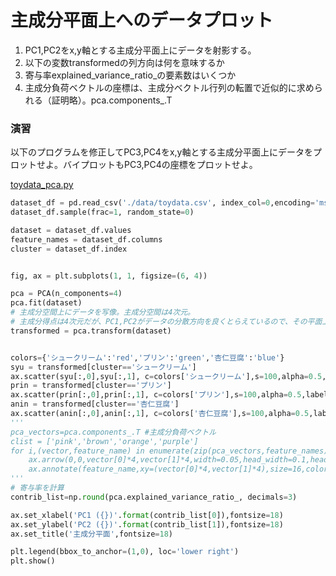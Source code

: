 # 主成分平面上へのデータプロット
1. PC1,PC2をx,y軸とする主成分平面上にデータを射影する。  
2. 以下の変数transformedの列方向は何を意味するか
3. 寄与率explained_variance_ratio_の要素数はいくつか
4. 主成分負荷ベクトルの座標は、主成分ベクトル行列の転置で近似的に求められる（証明略）。pca.components_.T
### 演習
以下のプログラムを修正してPC3,PC4をx,y軸とする主成分平面上にデータをプロットせよ。バイプロットもPC3,PC4の座標をプロットせよ。

[toydata_pca.py](toydata_pca.py)


``` python
dataset_df = pd.read_csv('./data/toydata.csv', index_col=0,encoding='ms932', sep=',',skiprows=0)
dataset_df.sample(frac=1, random_state=0)

dataset = dataset_df.values
feature_names = dataset_df.columns 
cluster = dataset_df.index


fig, ax = plt.subplots(1, 1, figsize=(6, 4))

pca = PCA(n_components=4)	
pca.fit(dataset)
# 主成分空間上にデータを写像。主成分空間は4次元。
# 主成分得点は4次元だが、PC1,PC2がデータの分散方向を良くとらえているので、その平面上にプロットする、
transformed = pca.transform(dataset)


colors={'シュークリーム':'red','プリン':'green','杏仁豆腐':'blue'}
syu = transformed[cluster=='シュークリーム']
ax.scatter(syu[:,0],syu[:,1], c=colors['シュークリーム'],s=100,alpha=0.5,label='シュークリーム')
prin = transformed[cluster=='プリン']
ax.scatter(prin[:,0],prin[:,1], c=colors['プリン'],s=100,alpha=0.5,label='プリン')
anin = transformed[cluster=='杏仁豆腐']
ax.scatter(anin[:,0],anin[:,1], c=colors['杏仁豆腐'],s=100,alpha=0.5,label='杏仁豆腐')
'''
pca_vectors=pca.components_.T #主成分負荷ベクトル
clist = ['pink','brown','orange','purple']
for i,(vector,feature_name) in enumerate(zip(pca_vectors,feature_names)):
	ax.arrow(0,0,vector[0]*4,vector[1]*4,width=0.05,head_width=0.1,head_length=0.1,length_includes_head=True,color=clist[i])
	ax.annotate(feature_name,xy=(vector[0]*4,vector[1]*4),size=16,color = clist[i])
'''	
# 寄与率を計算
contrib_list=np.round(pca.explained_variance_ratio_, decimals=3)

ax.set_xlabel('PC1 ({})'.format(contrib_list[0]),fontsize=18)
ax.set_ylabel('PC2 ({})'.format(contrib_list[1]),fontsize=18)
ax.set_title('主成分平面',fontsize=18)

plt.legend(bbox_to_anchor=(1,0), loc='lower right')
plt.show()
```